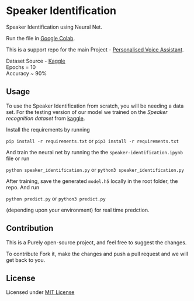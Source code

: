 # Speaker Identification

Speaker Identification using Neural Net.<br>

Run the file in [Google Colab](https://colab.research.google.com/drive/12lmdoBpwZkkrtI6jak9utgAYlpBEiEVM?usp=sharing).<br>

This is a support repo for the main Project - [Personalised Voice Assistant](https://github.com/SkyDocs/personalised-voice-assistant).

Dataset Source - [Kaggle](https://www.kaggle.com/kongaevans/speaker-recognition-dataset)<br>
Epochs = 10<br>
Accuracy ~ 90%<br>


## Usage

To use the Speaker Identification from scratch, you will be needing a data set. For the testing version of our model we trained on the *Speaker recognition dataset* from [kaggle](https://www.kaggle.com/kongaevans/speaker-recognition-dataset). <br>

Install the requirements by running 

`pip install -r requirements.txt` or `pip3 install -r requirements.txt`

And train the neural net by running the the `speaker-identification.ipynb` file or run

`python speaker_identification.py` or `python3 speaker_identification.py`

After training, save the generated `model.h5` locally in the root folder, the repo. And run

`python predict.py` or `python3 predict.py` 

(depending upon your environment) for real time predction.


## Contribution

This is a Purely open-source project, and feel free to suggest the changes.<br>

To contribute Fork it, make the changes and push a pull request and we will get back to you.


## License

Licensed under [MIT License](https://github.com/SkyDocs/personalised-voice-assistant/blob/master/LICENSE)